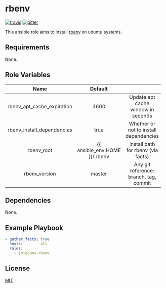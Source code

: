 rbenv
=========

[![travis](https://img.shields.io/travis/joiggama/ansible-rbenv/master.svg)](https://travis-ci.org/joiggama/ansible-rbenv)
[![gitter](https://badges.gitter.im/Join%20Chat.svg)](https://gitter.im/joiggama/ansible-ruby)

This ansible role aims to install [rbenv](https://github.com/sstephenson/rbenv) on ubuntu systems.

Requirements
------------

None.

Role Variables
--------------

| Name                       | Default                       |                                        |
|:--------------------------:|:-----------------------------:|:--------------------------------------:|
| rbenv_apt_cache_expiration | 3600                          | Update apt cache window in seconds     |
| rbenv_install_dependencies | true                          | Whether or not to install dependencies |
| rbenv_root                 | {{ ansible_env.HOME }}/.rbenv | Install path for rbenv (via facts)     |
| rbenv_version              | master                        | Any git reference: branch, tag, commit |


Dependencies
------------

None.

Example Playbook
----------------

```yaml
- gather_facts: true
  hosts:        all
  roles:
    - joiggama.rbenv
```


License
-------

[MIT](LICENSE.md)
